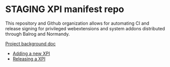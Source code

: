 # STAGING XPI manifest repo 

This repository and Github organization allows for automating CI and release signing for privileged webextensions and system addons distributed through Balrog and Normandy.

[Project background doc](https://docs.google.com/document/d/1OhOg1hqw8V-8M7xae3UnZK3pIEMQxJPTZundDxCe-v8)

  - [Adding a new XPI](docs/adding-a-new-xpi.md)
  - [Releasing a XPI](docs/releasing-a-xpi.md)

